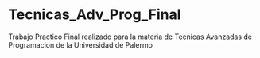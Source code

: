 # Tecnicas_Adv_Prog_Final
Trabajo Practico Final realizado para la materia de Tecnicas Avanzadas de Programacion de la Universidad de Palermo
